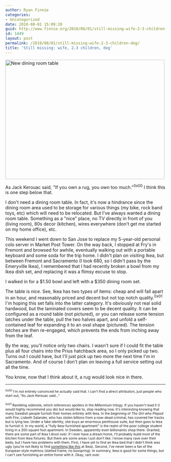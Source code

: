 ```yaml
---
author: Ryan Finnie
categories:
- Uncategorized
date: 2010-08-01 15:09:20
guid: http://www.finnie.org/2010/08/01/still-missing-wife-2-3-children-dog/
id: 1449
layout: post
permalink: /2010/08/01/still-missing-wife-2-3-children-dog/
title: 'Still missing: wife, 2.3 children, dog'
---
```

[<img src="http://farm5.static.flickr.com/4137/4850509973_a3ced98e2a.jpg" width="500" height="375" alt="New dining room table" />](http://www.flickr.com/photos/fo0bar/4850509973/ "New dining room table by Ryan Finnie, on Flickr")

As Jack Kerouac said, "If you own a rug, you own too much."<sup>0x00</sup> I think this is one step below that.

I don't need a dining room table. In fact, it's now a hindrance since the dining room area used to be storage for various things (my bike, rock band toys, etc) which will need to be relocated. But I've always wanted a dining room table. Something as a "nice" place, no TV directly in front of you (living room), 80s decor (kitchen), wires everywhere (don't get me started on my home office), etc.

This weekend I went down to San Jose to replace my 5-year-old personal colo server in Market Post Tower. On the way back, I stopped at Fry's in Fremont and browsed for awhile, eventually walking out with a portable keyboard and some soda for the trip home. I didn't plan on visiting Ikea, but between Fremont and Sacramento (I took 680, so I didn't pass by the Emeryville Ikea), I remembered that I had recently broken a bowl from my Ikea dish set, and replacing it was a flimsy excuse to stop.

I walked in for a $1.50 bowl and left with a $350 dining room set.

The table is nice. See, Ikea has two types of items: cheap and will fall apart in an hour, and reasonably priced and decent but not top notch quality.<sup>0x01</sup> I'm hoping this set falls into the latter category. It's obviously not real solid hardwood, but the laminated covers seem to be decent quality. It can be configured as a round table (not pictured), or you can release some tension latches under the table, pull the two halves apart, and unfold a self-contained leaf for expanding it to an oval shape (pictured). The tension latches are then re-engaged, which prevents the ends from inching away from the leaf.

By the way, you'll notice only two chairs. I wasn't sure if I could fit the table plus all four chairs into the Prius hatchback area, so I only picked up two. Turns out I could have, but I'll just pick up two more the next time I'm in Sacramento. And of course I don't plan on leaving a full service setting out all the time.

You know, now that I think about it, a rug would look nice in there.

* * *

<span style="font-size: 75%"><sup>0x00</sup> I'm not entirely convinced he actually said that. I can't find a direct attribution, just people who start out, "As Jack Kerouac said..."</span>

<span style="font-size: 75%"><sup>0x01</sup> Rambling sidenote, which references spoilers in the <em>Millennium</em> trilogy. If you haven't read it (I would highly recommend you do) but would like to, stop reading now. It's interesting knowing that many Swedish people furnish their homes entirely with Ikea. In the beginning of <em>The Girl who Played with Fire</em>, Lisbeth Salander, who has stolen billions from a now-dead criminal, has covered her tracks but is lying low. Under a fake identity, she buys an enormous penthouse suite, but then goes to Ikea to furnish it. In my world, a "fully Ikea-furnished apartment" is the realm of the poor college student living in a 200 square foot apartment. In Sweden, apparently even billionaires shop there. Granted, there are some part of Ikea I drool over. If I ever have a dream home, I'll probably build most of the kitchen from Ikea fixtures. But there are some areas I just don't like. I know many rave over their beds, but I have two problems with them. First, I have yet to find an Ikea bed that I didn't think was ugly (you're not likely to find <a href="http://www.finnie.org/2008/02/16/new-bed/">something like this</a> at Ikea). Second, I've never been a fan of the European style mattress (slatted frame, no boxspring). In summary, Ikea is good for some things, but I can't see furnishing an entire home with it. Okay, rant over.</span>
